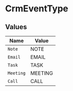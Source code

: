 # CrmEventType


## Values

| Name      | Value     |
| --------- | --------- |
| `Note`    | NOTE      |
| `Email`   | EMAIL     |
| `Task`    | TASK      |
| `Meeting` | MEETING   |
| `Call`    | CALL      |